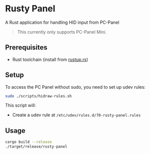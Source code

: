 # Rusty Panel

A Rust application for handling HID input from PC-Panel

> This currently only supports PC-Panel Mini.

## Prerequisites

- Rust toolchain (install from [rustup.rs](https://rustup.rs))

## Setup

To access the PC Panel without sudo, you need to set up udev rules:

```bash
sudo ./scripts/hidraw-rules.sh
```

This script will:
- Create a udev rule at `/etc/udev/rules.d/70-rusty-panel.rules`

## Usage

```bash
cargo build --release
./target/release/rusty-panel
```
